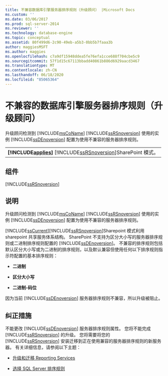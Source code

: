 ```yaml
---
title: 不兼容数据库引擎服务器排序规则（升级顾问） |Microsoft Docs
ms.custom: ''
ms.date: 03/06/2017
ms.prod: sql-server-2014
ms.reviewer: ''
ms.technology: database-engine
ms.topic: conceptual
ms.assetid: 80f499d6-2c90-49eb-a5b3-0bb5b7faaa3b
author: maggiesMSFT
ms.author: maggies
ms.openlocfilehash: c7a9df15948ddea5fe76efa1cce688f704cbe5c9
ms.sourcegitcommit: 57f1d15c67113bbadd40861b886d6929aacd3467
ms.translationtype: MT
ms.contentlocale: zh-CN
ms.lasthandoff: 06/18/2020
ms.locfileid: "85065364"
---
```

# <a name="incompatible-database-engine-server-collation-upgrade-advisor"></a>不兼容的数据库引擎服务器排序规则（升级顾问）
  升级顾问检测到 [!INCLUDE[msCoName](../../includes/msconame-md.md)] [!INCLUDE[ssRSnoversion](../../includes/ssrsnoversion-md.md)] 使用的实例 [!INCLUDE[ssDEnoversion](../../includes/ssdenoversion-md.md)] 配置为使用不兼容的服务器排序规则。  
  
||  
|-|  
|**[!INCLUDE[applies](../../includes/applies-md.md)]**  [!INCLUDE[ssRSnoversion](../../includes/ssrsnoversion-md.md)]SharePoint 模式。|  
  
## <a name="component"></a>组件  
 [!INCLUDE[ssRSnoversion](../../includes/ssrsnoversion-md.md)]  
  
## <a name="description"></a>说明  
 升级顾问检测到 [!INCLUDE[msCoName](../../includes/msconame-md.md)] [!INCLUDE[ssRSnoversion](../../includes/ssrsnoversion-md.md)] 使用的实例 [!INCLUDE[ssDEnoversion](../../includes/ssdenoversion-md.md)] 配置为使用不兼容的服务器排序规则。  
  
 [!INCLUDE[ssCurrent](../../includes/sscurrent-md.md)][!INCLUDE[ssRSnoversion](../../includes/ssrsnoversion-md.md)]Sharepoint 模式利用 sharepoint 共享服务体系结构。 SharePoint 不支持为区分大小写的服务器排序规则或二进制排序规则配置的 [!INCLUDE[ssDEnoversion](../../includes/ssdenoversion-md.md)]。 不兼容的排序规则包括默认区分大小写或为二进制的排序规则，以及默认兼容但使用任何以下排序规则指示符配置的基本排序规则：  
  
-   **二进制**  
  
-   **区分大小写**  
  
-   **二进制-码位**  
  
 因为当前 [!INCLUDE[ssDEnoversion](../../includes/ssdenoversion-md.md)] 服务器排序规则不兼容，所以升级被阻止。  
  
## <a name="corrective-action"></a>纠正措施  
 不能更改 [!INCLUDE[ssDEnoversion](../../includes/ssdenoversion-md.md)] 服务器排序规则属性。 您将不能完成 [!INCLUDE[ssRSnoversion](../../includes/ssrsnoversion-md.md)] 的升级。 您将需要将您的 [!INCLUDE[ssRSnoversion](../../includes/ssrsnoversion-md.md)] 安装迁移到正在使用兼容的服务器排序规则的新服务器。 有关详细信息，请参阅以下主题：  
  
-   [升级和迁移 Reporting Services](https://go.microsoft.com/fwlink/?LinkId=233227)  
  
-   [选择 SQL Server 排序规则](https://go.microsoft.com/fwlink/?LinkId=233226)  
  
  
